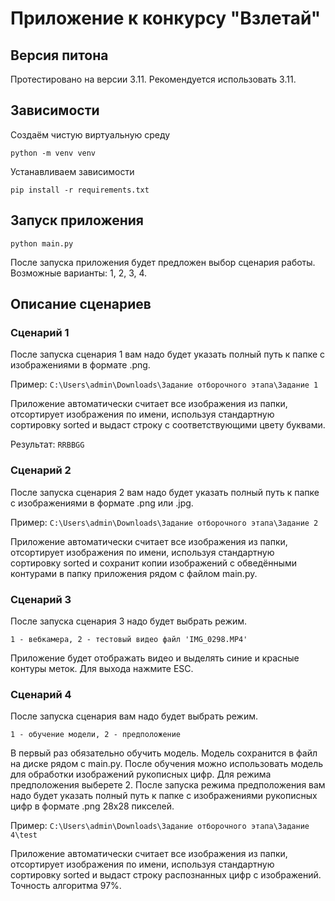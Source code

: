 # Приложение к конкурсу "Взлетай"

## Версия питона

Протестировано на версии 3.11. 
Рекомендуется использовать 3.11.

## Зависимости

Создаём чистую виртуальную среду

```python -m venv venv```

Устанавливаем зависимости

```pip install -r requirements.txt```

## Запуск приложения

```python main.py```

После запуска приложения будет предложен выбор сценария работы. 
Возможные варианты: 1, 2, 3, 4.

## Описание сценариев

### Сценарий 1
После запуска сценария 1 вам надо будет указать полный путь к папке с изображениями в формате .png.

Пример: ```C:\Users\admin\Downloads\Задание отборочного этапа\Задание 1```

Приложение автоматически считает все изображения из папки, отсортирует изображения по имени, 
используя стандартную сортировку sorted и выдаст строку с соответствующими цвету буквами.

Результат: ```RRBBGG```

### Сценарий 2
После запуска сценария 2 вам надо будет указать полный путь к папке с изображениями в формате .png или .jpg.

Пример: ```C:\Users\admin\Downloads\Задание отборочного этапа\Задание 2```

Приложение автоматически считает все изображения из папки, отсортирует изображения по имени, используя стандартную 
сортировку sorted и сохранит копии изображений с обведёнными контурами в папку приложения рядом с файлом main.py.

### Сценарий 3
После запуска сценария 3 надо будет выбрать режим.

```1 - вебкамера, 2 - тестовый видео файл 'IMG_0298.MP4'```

Приложение будет отображать видео и выделять синие и красные контуры меток. 
Для выхода нажмите ESC.

### Сценарий 4
После запуска сценария вам надо будет выбрать режим. 

```1 - обучение модели, 2 - предположение```

В первый раз обязательно обучить модель. Модель сохранится в файл на диске рядом с main.py.
После обучения можно использовать модель для обработки изображений рукописных цифр.
Для режима предположения выберете 2. После запуска режима предположения вам надо будет указать полный путь к папке 
с изображениями рукописных цифр в формате .png 28x28 пикселей.

Пример: ```C:\Users\admin\Downloads\Задание отборочного этапа\Задание 4\test```

Приложение автоматически считает все изображения из папки, отсортирует изображения по имени, используя стандартную
сортировку sorted и выдаст строку распознанных цифр с изображений. Точность алгоритма 97%.
